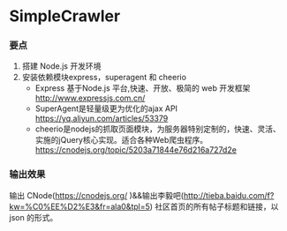 # SimpleCrawler
### 要点
1. 搭建 Node.js 开发环境
2. 安装依赖模块express，superagent 和 cheerio
	* Express 基于Node.js 平台,快速、开放、极简的 web 开发框架 http://www.expressjs.com.cn/
	* SuperAgent是轻量级更为优化的ajax API https://yq.aliyun.com/articles/53379
	* cheerio是nodejs的抓取页面模块，为服务器特别定制的，快速、灵活、实施的jQuery核心实现。适合各种Web爬虫程序。https://cnodejs.org/topic/5203a71844e76d216a727d2e
### 输出效果
输出 CNode(https://cnodejs.org/ )&&输出李毅吧(http://tieba.baidu.com/f?kw=%C0%EE%D2%E3&fr=ala0&tpl=5) 社区首页的所有帖子标题和链接，以 json 的形式。
